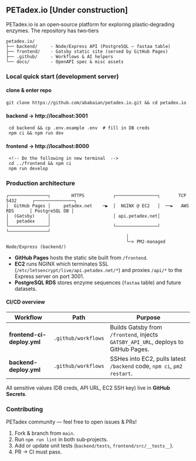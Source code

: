 ## PETadex.io [Under construction]

PETadex.io is an open‑source platform for exploring plastic‑degrading enzymes. The repository has two‑tiers

```
petadex.io/
├── backend/     - Node/Express API (PostgreSQL – fastaa table)
├── frontend/    - Gatsby static site (served by GitHub Pages)
├── .github/     - Workflows & AI helpers
└── docs/        - OpenAPI spec & misc assets
```

### Local quick start (development server)
#### clone & enter repo
 `git clone https://github.com/ababaian/petadex.io.git && cd petadex.io`

#### backend → http://localhost:3001
``` 
 cd backend && cp .env.example .env  # fill in DB creds
 npm ci && npm run dev
```

#### frontend → http://localhost:8000
```
 <!-- Do the following in new terminal  -->
 cd ../frontend && npm ci
 npm run develop
```

### Production architecture
```
┌───────────────┐        HTTPS           ┌────────────────┐       TCP 5432      ┌───────────────┐
│  GitHub Pages │     petadex.net    ─▶  │  NGINX @ EC2   │  ──►   AWS RDS      │ PostgreSQL DB │
│  (Gatsby)     │                        │ api.petadex.net│                     │   petadex     │
└───────────────┘                        └────────────────┘                     └───────────────┘
                                              │
                                              └─> PM2‑managed Node/Express (backend/)

```
- **GitHub Pages** hosts the static site built from `/frontend`.
- **EC2** runs NGINX which terminates SSL (`/etc/letsencrypt/live/api.petadex.net/*`) and proxies `/api/*` to the Express server on port 3001.
- **PostgreSQL RDS** stores enzyme sequences (`fastaa` table) and future datasets.

#### CI/CD overview

| Workflow                   | Path                | Purpose                                                                            |
| -------------------------- | ------------------- | ---------------------------------------------------------------------------------- |
| **frontend-ci-deploy.yml** | `.github/workflows` | Builds Gatsby from `/frontend`, injects `GATSBY_API_URL`, deploys to GitHub Pages. |
| **backend-deploy.yml**     | `.github/workflows` | SSHes into EC2, pulls latest `/backend` code, `npm ci`, `pm2 restart`.             |

All sensitive values (DB creds, API URL, EC2 SSH key) live in **GitHub Secrets**.

### Contributing
PETadex community — feel free to open issues & PRs!

1. Fork & branch from `main`.
2. Run `npm run lint` in both sub‑projects.
3. Add or update unit tests (`backend/tests`, `frontend/src/__tests__`).
4. PR → CI must pass.


